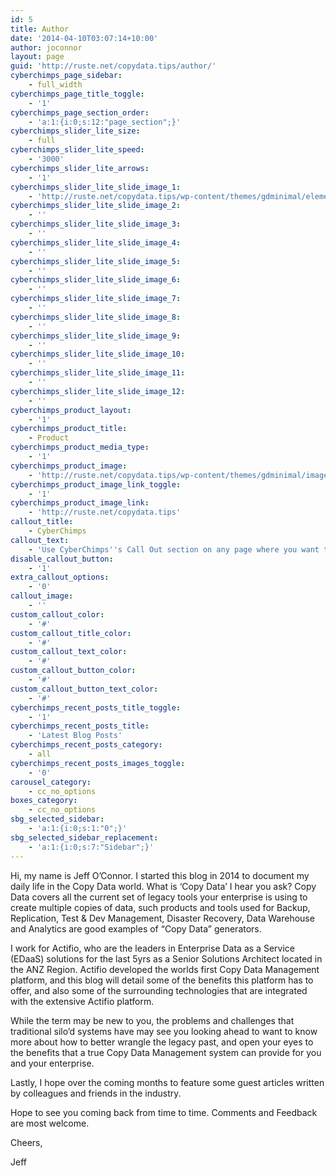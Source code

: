 ```yaml
---
id: 5
title: Author
date: '2014-04-10T03:07:14+10:00'
author: joconnor
layout: page
guid: 'http://ruste.net/copydata.tips/author/'
cyberchimps_page_sidebar:
    - full_width
cyberchimps_page_title_toggle:
    - '1'
cyberchimps_page_section_order:
    - 'a:1:{i:0;s:12:"page_section";}'
cyberchimps_slider_lite_size:
    - full
cyberchimps_slider_lite_speed:
    - '3000'
cyberchimps_slider_lite_arrows:
    - '1'
cyberchimps_slider_lite_slide_image_1:
    - 'http://ruste.net/copydata.tips/wp-content/themes/gdminimal/elements/lib/images/slider/slide1.jpg'
cyberchimps_slider_lite_slide_image_2:
    - ''
cyberchimps_slider_lite_slide_image_3:
    - ''
cyberchimps_slider_lite_slide_image_4:
    - ''
cyberchimps_slider_lite_slide_image_5:
    - ''
cyberchimps_slider_lite_slide_image_6:
    - ''
cyberchimps_slider_lite_slide_image_7:
    - ''
cyberchimps_slider_lite_slide_image_8:
    - ''
cyberchimps_slider_lite_slide_image_9:
    - ''
cyberchimps_slider_lite_slide_image_10:
    - ''
cyberchimps_slider_lite_slide_image_11:
    - ''
cyberchimps_slider_lite_slide_image_12:
    - ''
cyberchimps_product_layout:
    - '1'
cyberchimps_product_title:
    - Product
cyberchimps_product_media_type:
    - '1'
cyberchimps_product_image:
    - 'http://ruste.net/copydata.tips/wp-content/themes/gdminimal/images/branding/product.jpg'
cyberchimps_product_image_link_toggle:
    - '1'
cyberchimps_product_image_link:
    - 'http://ruste.net/copydata.tips'
callout_title:
    - CyberChimps
callout_text:
    - 'Use CyberChimps''s Call Out section on any page where you want to deliver an important message to your customer or client.'
disable_callout_button:
    - '1'
extra_callout_options:
    - '0'
callout_image:
    - ''
custom_callout_color:
    - '#'
custom_callout_title_color:
    - '#'
custom_callout_text_color:
    - '#'
custom_callout_button_color:
    - '#'
custom_callout_button_text_color:
    - '#'
cyberchimps_recent_posts_title_toggle:
    - '1'
cyberchimps_recent_posts_title:
    - 'Latest Blog Posts'
cyberchimps_recent_posts_category:
    - all
cyberchimps_recent_posts_images_toggle:
    - '0'
carousel_category:
    - cc_no_options
boxes_category:
    - cc_no_options
sbg_selected_sidebar:
    - 'a:1:{i:0;s:1:"0";}'
sbg_selected_sidebar_replacement:
    - 'a:1:{i:0;s:7:"Sidebar";}'
---
```


Hi, my name is Jeff O’Connor. I started this blog in 2014 to document my daily life in the Copy Data world. What is ‘Copy Data’ I hear you ask? Copy Data covers all the current set of legacy tools your enterprise is using to create multiple copies of data, such products and tools used for Backup, Replication, Test &amp; Dev Management, Disaster Recovery, Data Warehouse and Analytics are good examples of “Copy Data” generators.

I work for Actifio, who are the leaders in Enterprise Data as a Service (EDaaS) solutions for the last 5yrs as a Senior Solutions Architect located in the ANZ Region. Actifio developed the worlds first Copy Data Management platform, and this blog will detail some of the benefits this platform has to offer, and also some of the surrounding technologies that are integrated with the extensive Actifio platform.

While the term may be new to you, the problems and challenges that traditional silo’d systems have may see you looking ahead to want to know more about how to better wrangle the legacy past, and open your eyes to the benefits that a true Copy Data Management system can provide for you and your enterprise.

Lastly, I hope over the coming months to feature some guest articles written by colleagues and friends in the industry.

Hope to see you coming back from time to time. Comments and Feedback are most welcome.

Cheers,

Jeff
